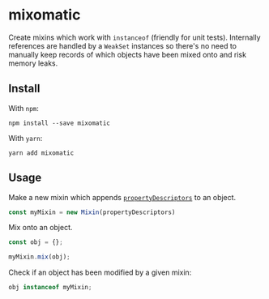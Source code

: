 # mixomatic

Create mixins which work with `instanceof` (friendly for unit tests). Internally
references are handled by a `WeakSet` instances so there's no need to manually
keep records of which objects have been mixed onto and risk memory leaks.

## Install

With `npm`:
```
npm install --save mixomatic
```

With `yarn`:
```
yarn add mixomatic
```

## Usage

Make a new mixin which appends [`propertyDescriptors`][1] to an object.
```javascript
const myMixin = new Mixin(propertyDescriptors)
```

Mix onto an object.
```javascript
const obj = {};

myMixin.mix(obj);
```

Check if an object has been modified by a given mixin:

```javascript
obj instanceof myMixin;
```

[1]: https://developer.mozilla.org/en-US/docs/Web/JavaScript/Reference/Global_Objects/Object/defineProperties
